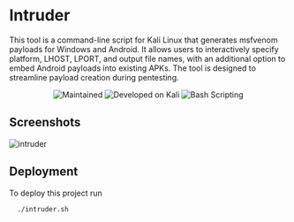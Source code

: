 
# Intruder 

This tool is a command-line script for Kali Linux that generates msfvenom payloads for Windows and Android. It allows users to interactively specify platform, LHOST, LPORT, and output file names, with an additional option to embed Android payloads into existing APKs. The tool is designed to streamline payload creation during pentesting.


<p align="center">
  <img src="https://camo.githubusercontent.com/c91c68349c3b4f6c3d00e6046bfd6785787b757618934d11ff2c585275d9a1fd/68747470733a2f2f696d672e736869656c64732e696f2f62616467652f4d61696e7461696e65642533462d5965732d393663343066" alt="Maintained">
  <img src="https://img.shields.io/badge/Developed%20on-Kali%20Linux-blueviolet" alt="Developed on Kali">
  <img src="https://img.shields.io/badge/Bash%20Scripting-v5.0+-green" alt="Bash Scripting">
</p>


## Screenshots

![intruder](https://github.com/user-attachments/assets/1f4b1b1e-6bec-4c38-95e3-0a41df7538cf)


## Deployment

To deploy this project run

```bash
  ./intruder.sh
```

